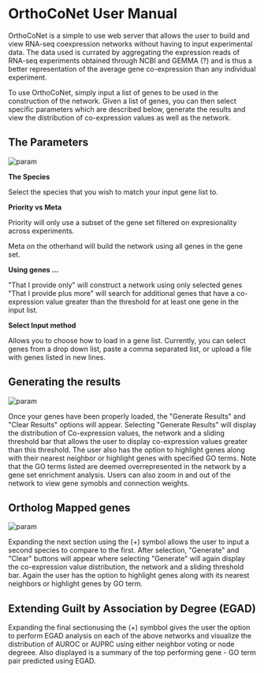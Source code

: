 # OrthoCoNet User Manual

OrthoCoNet is a simple to use web server that allows the user to build and view RNA-seq coexpression networks without having to input experimental data. The data used is currated by aggregating the expression reads of RNA-seq experiments obtained through NCBI and GEMMA (?) and is thus a better representation of the average gene co-expression than any individual experiment. 

To use OrthoCoNet, simply input a list of genes to be used in the construction of the network. Given a list of genes, you can then select specific parameters which are described below, generate the results and view the distribution of co-expression values as well as the network. 



## The Parameters
![param](https://github.com/johnlee4/OrthoCoNet/blob/master/figures/parameters.png)

**The Species**
  
  Select the species that you wish to match your input gene list to. 
  
**Priority vs Meta**
  
  Priority will only use a subset of the gene set filtered on expresionality across experiments.
  
  Meta on the otherhand will build the network using all genes in the gene set.
  

**Using genes ...**
  
  "That I provide only" will construct a network using only selected genes
  "That I provide plus more" will search for additional genes that have a co-expression value greater than the threshold for at least one gene in the input list.
  
**Select Input method**
  
  Allows you to choose how to load in a gene list. Currently, you can select genes from a drop down list, paste a comma separated list, or upload a file with genes listed in new lines. 
  
## Generating the results
![param](https://github.com/johnlee4/OrthoCoNet/blob/master/figures/yeast.png)


Once your genes have been properly loaded, the "Generate Results" and "Clear Results" options will appear. Selecting "Generate Results" will display the distribution of Co-expression values, the network and a sliding threshold bar that allows the user to display co-expression values greater than this threshold. The user also has the option to highlight genes along with their nearest neighbor or highlight genes with specified GO terms. Note that the GO terms listed are deemed overrepresented in the network by a gene set enrichment analysis. Users can also zoom in and out of the network to view gene symobls and connection weights. 

## Ortholog Mapped genes
![param](https://github.com/johnlee4/OrthoCoNet/blob/master/figures/C_elegans.png)

Expanding the next section using the (+) symbol allows the user to input a second species to compare to the first. After selection, "Generate" and "Clear" buttons will appear where selecting "Generate" will again display the co-expression value distribution, the network and a sliding threshold bar. Again the user has the option to highlight genes along with its nearest neighbors or highlight genes by GO term.  

## Extending Guilt by Association by Degree (EGAD)
Expanding the final sectionusing the (+) symbbol gives the user the option to perform EGAD analysis on each of the above networks and visualize the distribution of AUROC  or AUPRC using either neighbor voting or node degreee. Also displayed is a summary of the top performing gene - GO term pair predicted using EGAD. 
